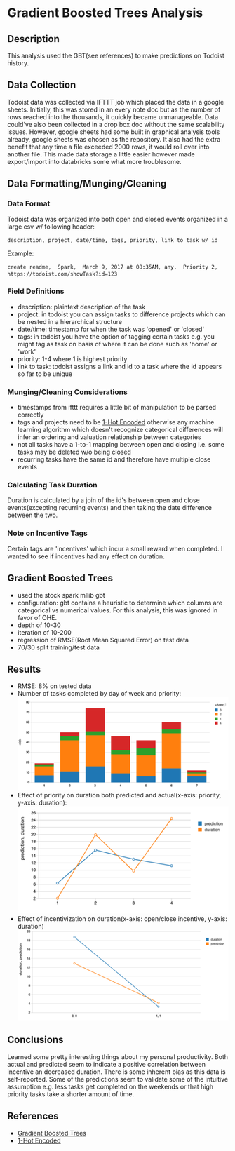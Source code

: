 # Gradient Boosted Trees Analysis

## Description
This analysis used the GBT(see references) to make predictions on Todoist history.

## Data Collection
Todoist data was collected via IFTTT job which placed the data in a google sheets.
Initially, this was stored in an every note doc but as the number of rows reached
into the thousands, it quickly became unmanageable.  Data could've also been
collected in a drop box doc without the same scalability issues.  However, google 
sheets had some built in graphical analysis tools already, google sheets was chosen
as the repository.  It also had the extra benefit that any time a file exceeded
2000 rows, it would roll over into another file.  This made data storage a little 
easier however made export/import into databricks some what more troublesome.

## Data Formatting/Munging/Cleaning

### Data Format
Todoist data was organized into both open and closed events organized in a large csv w/ following header:

```
description, project, date/time, tags, priority, link to task w/ id
```

Example:

```
create readme,	Spark,	March 9, 2017 at 08:35AM, any,	Priority 2,	https://todoist.com/showTask?id=123

```

### Field Definitions
- description:  plaintext description of the task
- project: in todoist you can assign tasks to difference projects which can be nested
in a hierarchical structure
- date/time:  timestamp for when the task was 'opened' or 'closed'
- tags:  in todoist you have the option of tagging certain tasks e.g. you might tag as task
on basis of where it can be done such as 'home' or 'work'
- priority:  1-4 where 1 is highest priority
- link to task:  todoist assigns a link and id to a task where the id appears so
far to be unique

### Munging/Cleaning Considerations
- timestamps from ifttt requires a little bit of manipulation to be parsed correctly
- tags and projects need to be [1-Hot Encoded](https://en.wikipedia.org/wiki/One-hot)
otherwise any machine learning algorithm which doesn't recognize categorical differences
will infer an ordering and valuation relationship between categories
- not all tasks have a 1-to-1 mapping between open and closing i.e. some tasks 
may be deleted w/o being closed
- recurring tasks have the same id and therefore have multiple close events

### Calculating Task Duration
Duration is calculated by a join of the id's between open and close events(excepting 
recurring events) and then taking the date difference between the two.

### Note on Incentive Tags
Certain tags are 'incentives' which incur a small reward when completed.  I wanted 
to see if incentives had any effect on duration.

## Gradient Boosted Trees
- used the stock spark mllib gbt
- configuration:  gbt contains a heuristic to determine which columns are categorical vs numerical values.
For this analysis, this was ignored in favor of OHE.
- depth of 10-30
- iteration of 10-200
- regression of RMSE(Root Mean Squared Error) on test data
- 70/30 split training/test data

## Results
- RMSE:  8% on tested data
- Number of tasks completed by day of week and priority:
![task_count_by_day](images/task_count_by_day.png)
- Effect of priority on duration both predicted and actual(x-axis:  priority, y-axis:  duration):
![actual_and_predicted_duration_by_priority](images/actual_and_predicted_duration_by_priority.png)
- Effect of incentivization on duration(x-axis:  open/close incentive, y-axis:  duration)
![actual_and_predicted_duration_incentivized](images/actual_and_predicted_duration_incentivized.png)

## Conclusions
Learned some pretty interesting things about my personal productivity.  Both actual and predicted seem to
indicate a positive correlation between incentive an decreased duration.  There is some 
inherent bias as this data is self-reported.  Some of the predictions seem to validate some 
of the intuitive assumption e.g. less tasks get completed on the weekends or that high priority
tasks take a shorter amount of time.

## References
- [Gradient Boosted Trees](https://en.wikipedia.org/wiki/Gradient_boosting)
- [1-Hot Encoded](https://en.wikipedia.org/wiki/One-hot)



